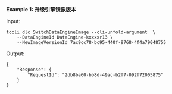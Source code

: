 **Example 1: 升级引擎镜像版本**



Input: 

```
tccli dlc SwitchDataEngineImage --cli-unfold-argument  \
    --DataEngineId DataEngine-kxxxxr13 \
    --NewImageVersionId 7ac9cc78-bc95-440f-9768-4f4a79048755
```

Output: 
```
{
    "Response": {
        "RequestId": "2db8ba60-bb8d-49ac-b2f7-092f72005875"
    }
}
```

